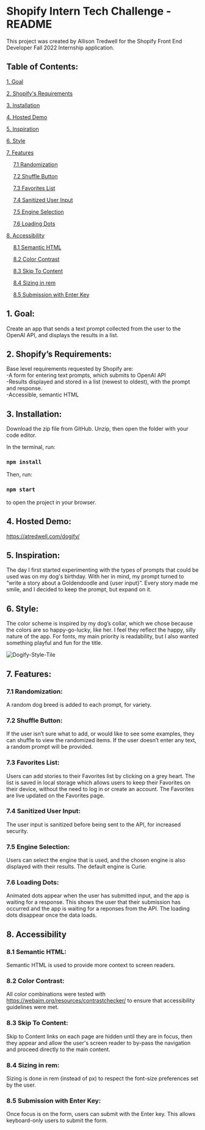 
# Shopify Intern Tech Challenge - README

This project was created by Allison Tredwell for the Shopify Front End Developer Fall 2022 Internship application.


## Table of Contents:
[1. Goal](#1-goal)

[2. Shopify's Requirements](#2-shopifys-requirements)

[3. Installation](#3-installation)

[4. Hosted Demo](#4-hosted-demo)

[5. Inspiration](#5-inspiration)

[6. Style](#6-style)

[7. Features](#7-features)

&emsp; [7.1 Randomization](#71-randomization)

&emsp; [7.2 Shuffle Button](#72-shuffle-button)

&emsp; [7.3 Favorites List](#73-favorites-list)

&emsp; [7.4 Sanitized User Input](#74-sanitized-user-input)

&emsp; [7.5 Engine Selection](#75-engine-selection)

&emsp; [7.6 Loading Dots](#76-loading-dots)

[8. Accessibility](#8-accessibility)

&emsp; [8.1 Semantic HTML](#81-semantic-html)

&emsp; [8.2 Color Contrast](#82-color-contrast)

&emsp; [8.3 Skip To Content](#83-skip-to-content)

&emsp; [8.4 Sizing in rem](#84-sizing-in-rem)

&emsp; [8.5 Submission with Enter Key](#85-submission-with-enter-key)



## 1. Goal: 
Create an app that sends a text prompt collected from the user to the OpenAI API, and displays the results in a list. 


## 2. Shopify’s Requirements:
Base level requirements requested by Shopify are:<br/>
-A form for entering text prompts, which submits to OpenAI API <br/>
-Results displayed and stored in a list (newest to oldest), with the prompt and response.<br/>
-Accessible, semantic HTML<br/>


## 3. Installation: 
Download the zip file from GitHub. Unzip, then open the folder with your code editor.

In the terminal, run:
###  `npm install`

Then, run:
### `npm start` 
to open the project in your browser.


## 4. Hosted Demo: 
https://atredwell.com/dogify/


## 5. Inspiration: 
The day I first started experimenting with the types of prompts that could be used was on my dog's birthday. With her in mind, my prompt turned to “write a story about a Goldendoodle and {user input}”. Every story made me smile, and I decided to keep the prompt, but expand on it. 


## 6. Style: 
The color scheme is inspired by my dog’s collar, which we chose because the colors are so happy-go-lucky, like her. I feel they reflect the happy, silly nature of the app. For fonts, my main priority is readability, but I also wanted something playful and fun for the title. 

![Dogify-Style-Tile](https://user-images.githubusercontent.com/59849533/169336423-49f5b8d1-b193-4850-97ca-6b34e0b61437.png)


## 7. Features:

### 7.1 Randomization: 
A random dog breed is added to each prompt, for variety.

### 7.2 Shuffle Button: 
If the user isn’t sure what to add, or would like to see some examples, they can shuffle to view the randomized items. If the user doesn’t enter any text, a random prompt will be provided.

### 7.3 Favorites List: 
Users can add stories to their Favorites list by clicking on a grey heart. The list is saved in local storage which allows users to keep their Favorites on their device, without the need to log in or create an account. The Favorites are live updated on the Favorites page. 

### 7.4 Sanitized User Input: 
The user input is sanitized before being sent to the API, for increased security. 

### 7.5 Engine Selection:
Users can select the engine that is used, and the chosen engine is also displayed with their results. The default engine is Curie.

### 7.6 Loading Dots:
Animated dots appear when the user has submitted input, and the app is waiting for a response. This shows the user that their submission has occurred and the app is waiting for a reponses from the API. The loading dots disappear once the data loads.

## 8. Accessibility

### 8.1 Semantic HTML:  
Semantic HTML is used to provide more context to screen readers.

### 8.2 Color Contrast: 
All color combinations were tested with https://webaim.org/resources/contrastchecker/ to ensure that accessibility guidelines were met.

### 8.3 Skip To Content: 
Skip to Content links on each page are hidden until they are in focus, then they appear and allow the user's screen reader to by-pass the navigation and proceed directly to the main content.

### 8.4 Sizing in rem: 
Sizing is done in rem (instead of px) to respect the font-size preferences set by the user.

### 8.5 Submission with Enter Key:
Once focus is on the form, users can submit with the Enter key. This allows keyboard-only users to submit the form.